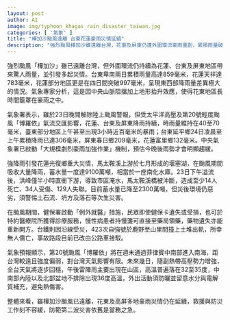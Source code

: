```yaml
---
layout: post
author: AI
image: img/typhoon_khagas_rain_disaster_taiwan.jpg
categories: [ '氣象' ]
title: "樺加沙颱風遠離 台東花蓮豪雨災情延續"  
description: "強烈颱風樺加沙雖遠離台灣，花東及屏東仍遭外圍環流豪雨重創，累積雨量破997毫米引發多起災情，馬太鞍溪堰塞湖溢流造成至少14死129人失聯，氣象署預估今晚後雨勢趨緩並警戒次生災害。"  "
---
```

強烈颱風「樺加沙」雖已遠離台灣，但外圍環流仍持續為花蓮、台東及屏東地區帶來驚人雨量，並引發多起災情。台東卑南兩日累積雨量高達859毫米，花蓮天祥達783毫米，花蓮部分地區更是在四日間突破997毫米，呈現東西部降雨量差異極大的情況。氣象專家分析，這是因中央山脈阻擋加上地形抬升效應，使得花東地區長時間籠罩在豪雨之中。

氣象署表示，雖於23日晚間解除陸上颱風警報，但受太平洋高壓及第20號輕度颱風「博羅依」氣流交匯影響，花蓮、台東及屏東降雨持續，時雨量維持在40至70毫米，臺東部分地區上午甚至出現3小時近百毫米的暴雨；台東延平鄉24日凌晨至上午累積降雨已達306毫米，屏東春日鄉209毫米，花蓮富里鄉132毫米。中央氣象署已啟動「大規模劇烈豪雨加強作業」機制，預估今晚後雨勢才會明顯趨緩。

強降雨引發花蓮光復鄉重大災情，馬太鞍溪上游於七月形成的堰塞湖，在颱風期間吸收大量降雨，蓄水量一度達9100萬噸，相當於一座南化水庫。23日下午溢流後，洪峰僅半小時直衝下游，導致市區淹水，馬太鞍溪橋被沖斷，造成至少14人死亡、34人受傷、129人失聯。目前蓄水量已降至2300萬噸，但災後環境仍惡劣，須警惕土石流、坍方及落石等次生災害。

在颱風期間，健保署啟動「例外就醫」措施，民眾即使健保卡遺失或受損，也可於特約醫療院所獲得診療服務，慢性病患者持慢箋可直接至藥局領藥，藥物遺失亦能重新開方。台鐵則因沿線受災，423次自強號於鹿野至山里間撞上土堆出軌，所幸無人傷亡，事故路段目前已改由公路車接駁。

氣象預報顯示，第20號颱風「博羅依」將在週末通過菲律賓中南部進入南海，距台灣較遠且強度偏弱，對台灣天氣影響有限。未來幾日，隨副熱帶高壓勢力增強，全台天氣將逐步回穩，午後雷陣雨主要出現在山區，高溫普遍落在32至35度，中南部內陸以及北部盆地不排除出現36度高溫，外出活動須防曬並留意水分與電解質補充，避免熱傷害。  

整體來看，雖樺加沙颱風已遠離，花東及高屏多地豪雨災情仍在延續，救援與防災工作刻不容緩，防範第二波災害依舊是當務之急。